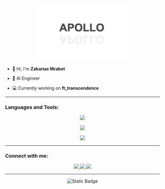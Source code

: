 <div align="center">
  <img src="https://github.com/zakarm/zakarm/blob/main/apollo.png" alt="Apollo Image" width="300">
</div>


- 👋 Hi, I'm **Zakariae Mrabet**

- 🚀 AI Engineer

- 💻 Currently working on **ft_transcendence**

---

<h3 align="left">Languages and Tools:</h3>
<p align="center">
  <a href="https://www.instagram.com/zaka_rm/">
    <img src="https://skillicons.dev/icons?i=python,c,cpp,cs,html,css,javascript,jquery,bash,bootstrap,django" />
  </a>
</p>
<p align="center">
  <a href="https://www.instagram.com/zaka_rm/">
    <img src="https://skillicons.dev/icons?i=mysql,postgres,git,docker,vim,github,linux" />
  </a>
</p>
<p align="center">
  <a href="https://www.instagram.com/zaka_rm/">
    <img src="https://skillicons.dev/icons?i=visualstudio,vscode,pycharm" />
  </a>
</p>

---
<h3 align="left">Connect with me:</h3>
<p align="center">
  <a href="https://twitter.com/mrabet_zakariae">
    <img src="https://skillicons.dev/icons?i=twitter" />
  </a>
  <a href="https://www.instagram.com/zaka_rm/">
    <img src="https://skillicons.dev/icons?i=instagram" />
  </a>
  <a href="https://www.linkedin.com/in/zakariae-mrabet-23aa061b6/">
    <img src="https://skillicons.dev/icons?i=linkedin" />
  </a>
</p>

---
<p align="center">
<img alt="Static Badge" src="https://img.shields.io/badge/Github%20rank%20in%20morocco-48-red">
</p>
